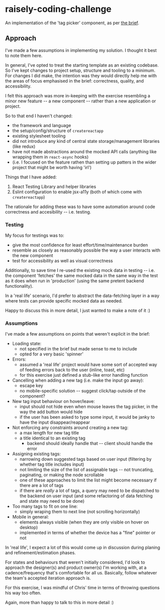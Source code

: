 # raisely-coding-challenge

An implementation of the 'tag picker' component, as per [the brief](https://raisely.notion.site/Technical-Assessment-Frontend-Engineer-01eefd9ea1384fafaed66ba9d8e8aa0e).

## Approach

I've made a few assumptions in implementing my solution. I thought it best to note them here.

In general, I've opted to treat the starting template as an existing codebase. So I've kept changes to project setup, structure and tooling to a minimum. For changes I did make, the intention was they would directly help me with the areas of focus emphasised in the brief: correctness, quality, and accessibility.

I felt this approach was more in-keeping with the exercise resembling a minor new feature -- a new component -- rather than a new application or project.

So to that end I haven't changed:
- the framework and language
- the setup/config/structure of `createreactapp`
- existing stylesheet tooling
- did not introduce any kind of central state storage/management libraries (like redux)
- have not made abstractions around the mocked API calls (anything like wrapping them in `react-async` hooks)
- (i.e. I focused on the feature rathen than setting up patters in the wider project that might be worth having 'irl')

Things that I have added:
1. React Testing Library and helper libraries
2. Eslint configuration to enable jsx-a11y (both of which come with `createreactapp`)

The rationale for adding these was to have some automation around code correctness and accesibility -- i.e. testing.

### Testing

My focus for testings was to:
- give the most confidence for least effort/time/maintenance burden
- resemble as closely as reasonably possible the way a user interacts with the new component
- test for accessibility as well as visual correctness

Additionally, to save time I re-used the existing mock data in testing -- i.e. the component 'fetches' the same mocked data in the same way in the test as it does when run in 'production' (using the same pretent backend functionality).

In a 'real life' scenario, I'd prefer to abstract the data-fetching layer in a way where tests can provide specific mocked data as needed.

Happy to discuss this in more detail, I just wanted to make a note of it :)

### Assumptions

I've made a few assumptions on points that weren't explicit in the brief:
- Loading state:
  - not specified in the brief but made sense to me to include
  - opted for a very  basic 'spinner'
- Errors:
  - assumed a 'real life' project would have some sort of accepted way of feeding errors back to the user (inline, toast, etc)
  - for this exercise just defined a stub-like error handling function
- Cancelling when adding a new tag (i.e. make the input go away):
  - escape key
  - no mobile-specific solution -- suggest click/tap outside of the component?
- New tag input behaviour on hover/leave:
  - input should not hide even when mouse leaves the tag picker, in the way the add button would hide
  - if the user has been asked to type some input, it would be janky to have the input disappear/reappear
- Not enforcing any constraints around creating a new tag:
  - a max length for new tag title
  - a title identical to an existing tag
    - backend should ideally handle that -- client should handle the error
- Assigning existing tags:
  - narrowing down suggested tags based on user input (filtering by whether tag title includes input)
  - not limiting the size of the list of assignable tags -- not truncating, paginating, or making the node scrollable
  - one of these approaches to limit the list might become necessary if there are a lot of tags
  - if there are *really* a lot of tags, a query may need to be dispatched to the backend on user input (and some refactoring of data fetching and state may need to be done)
- Too many tags to fit on one line:
  - simply wraping them to next line (not scrolling horizontally)
- Mobile in general:
  - elements always visible (when they are only visible on hover on desktop)
  - implemented in terms of whether the device has a "fine" pointer or not

In 'real life', I expect a lot of this would come up in discussion during planing and refinement/estimation phases.

For states and behaviours that weren't initially considered, I'd look to approach the designer(s) and product owner(s) I'm working with, at a cadence/frequency that's comfortable for all us. Basically, follow whatever the team's accepted iteration approach is.

For this exercise, I was mindful of Chris' time in terms of throwing questions his way too often.

Again, more than happy to talk to this in more detail :)